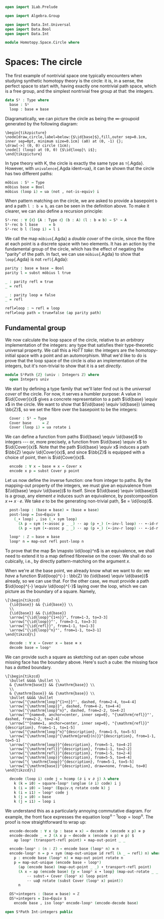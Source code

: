 ```agda
open import 1Lab.Prelude

open import Algebra.Group

open import Data.Int.Universal
open import Data.Bool
open import Data.Int

module Homotopy.Space.Circle where
```

# Spaces: The circle

The first example of nontrivial space one typically encounters when
studying synthetic homotopy theory is the circle: it is, in a sense, the
perfect space to start with, having exactly one nontrivial path space,
which is a free group, and the simplest nontrivial free group at that:
the integers.

```agda
data S¹ : Type where
  base : S¹
  loop : base ≡ base
```

Diagramatically, we can picture the circle as being the
$\infty$-groupoid generated by the following diagram:

~~~{.quiver}
\begin{tikzpicture}
\node[draw,circle,label=below:{$\id{base}$},fill,outer sep=0.1cm, inner sep=0pt, minimum size=0.1cm] (a0) at (0, -1) {};
\draw[->] (0, 0) circle (1cm);
\node[] (loop) at (0, 0) {$\id{loop}\ i$};
\end{tikzpicture}
~~~

In type theory with K, the circle is exactly the same type as
`⊤`{.Agda}. However, with `univalence`{.Agda ident=ua}, it can be shown
that the circle has two different paths:

<!--
```
_ = ⊤
```
-->

```agda
möbius : S¹ → Type
möbius base = Bool
möbius (loop i) = ua (not , not-is-equiv) i
```

When pattern matching on the circle, we are asked to provide a basepoint
`b` and a path `l : b ≡ b`, as can be seen in the definition above. To
make it clearer, we can also define a recursion principle:

```agda
S¹-rec : ∀ {ℓ} {A : Type ℓ} (b : A) (l : b ≡ b) → S¹ → A
S¹-rec b l base     = b
S¹-rec b l (loop i) = l i
```

We call the map `möbius`{.Agda} a _double cover_ of the circle, since
the fibre at each point is a discrete space with two elements. It has an
action by the fundamental group of the circle, which has the effect of
negating the "parity" of the path. In fact, we can use `möbius`{.Agda}
to show that `loop`{.Agda} is not `refl`{.Agda}:

```agda
parity : base ≡ base → Bool
parity l = subst möbius l true

_ : parity refl ≡ true
_ = refl

_ : parity loop ≡ false
_ = refl

refl≠loop : ¬ refl ≡ loop
refl≠loop path = true≠false (ap parity path)
```

## Fundamental group

We now calculate the loop space of the circle, relative to an
_arbitrary_ implementation of the integers: any type that satisfies
their type-theoretic universal property. We call this a _HoTT take_: the
integers are the homotopy-initial space with a point and an
automorphism. What we'd like to do is prove that the loop space of the
circle is _also_ an implementation of the integers, but it's non-trivial
to show that it is a set _directly_.

```agda
module S¹Path {ℤ} (univ : Integers ℤ) where
  open Integers univ
```

We start by defining a type family that we'll later find out is the
_universal cover_ of the circle. For now, it serves a humbler purpose: A
value in $\id{Cover}(x)$ gives a concrete representation to a path
$\id{base} \equiv x$ in the circle. We want to show that $(\id{base}
\equiv \id{base}) \simeq \bb{Z}$, so we set the fibre over the basepoint
to be the integers:

```agda
  Cover : S¹ → Type
  Cover base     = ℤ
  Cover (loop i) = ua rotate i
```

We can define a function from paths $\id{base} \equiv \id{base}$ to
integers --- or, more precisely, a function from $\id{base} \equiv x$ to
$\id{Cover}(x)$. Note that the path $\id{base} \equiv x$ induces a path
$\bb{Z} \equiv \id{Cover}(x)$, and since $\bb{Z}$ is equipped with a
choice of point, then is $\id{Cover}(x)$.

```agda
  encode : ∀ x → base ≡ x → Cover x
  encode x p = subst Cover p point
```

Let us now define the inverse function: one from integer to paths. By
the mapping-out property of the integers, we must give an equivalence
from $(\id{base} \equiv \id{base})$ to itself. Since $(\id{base} \equiv
\id{base})$ is a group, any element $e$ induces such an equivalence, by
postcomposition $x \mapsto x \cdot e$. We take $e$ to be the generating
non-trivial path, $e = \id{loop}$.

```agda
  post-loop : (base ≡ base) ≃ (base ≡ base)
  post-loop = Iso→Equiv $
    (_∙ loop) , iso (_∙ sym loop)
      (λ p → sym (∙-assoc p _ _) ·· ap (p ∙_) (∙-inv-l loop) ·· ∙-id-r p)
      (λ p → sym (∙-assoc p _ _) ·· ap (p ∙_) (∙-inv-r loop) ·· ∙-id-r p)

  loopⁿ : ℤ → base ≡ base
  loopⁿ n = map-out refl post-loop n
```

To prove that the map $n \mapsto \id{loop}^n$ is an equivalence, we
shall need to extend it to a map defined fibrewise on the cover. We
shall do so cubically, i.e., by directly pattern-matching on the
argument $x$.

<!--
```agda
  square-loopⁿ
    : (n : ℤ)
    → Square refl (loopⁿ (Equiv.from rotate n)) (loopⁿ n) loop
  square-loopⁿ n = commutes→square $ sym $
    ⌜ loopⁿ (Equiv.from rotate n) ⌝ ∙ loop ≡⟨ ap! (map-out-rotate-inv _ _ _) ⟩
    (loopⁿ n ∙ sym loop) ∙ loop            ≡⟨ ∙-cancel-r _ _ ⟩
    loopⁿ n                                ≡⟨ sym (∙-id-l _) ⟩
    refl ∙ loopⁿ n                         ∎
```
-->

When we're at the base point, we already know what we want to do: we
_have_ a function $\id{loop}^{-} : \bb{Z} \to (\id{base} \equiv
\id{base})$ already, so we can use that. For the other case, we must
provide a path $\id{loop}^{-} \equiv \id{loop}^{-}$ laying over the
loop, which we can picture as the boundary of a square.  Namely,

~~~{.quiver}
\[\begin{tikzcd}
  {\id{base}} && {\id{base}} \\
  \\
  {\id{base}} && {\id{base}}
  \arrow["{\id{loop}^{1+n}}", from=1-3, to=3-3]
  \arrow["{\id{loop}}"', from=3-1, to=3-3]
  \arrow["{\id{refl}}", from=1-1, to=1-3]
  \arrow["{\id{loop}^n}"', from=1-1, to=3-1]
\end{tikzcd}\]
~~~

```agda
  decode : ∀ x → Cover x → base ≡ x
  decode base = loopⁿ
```

We can provide such a square as sketching out an open _cube_ whose
missing face has the boundary above. Here's such a cube: the missing
face has a dotted boundary.

~~~{.quiver .tall-2}
\[\begin{tikzcd}
  \bullet &&&& \bullet \\
  & {\mathrm{base}} && {\mathrm{base}} \\
  \\
  & {\mathrm{base}} && {\mathrm{base}} \\
  \bullet &&&& \bullet
  \arrow["{\mathrm{loop}^{1+n}}"', dashed, from=2-4, to=4-4]
  \arrow["{\mathrm{loop}}", dashed, from=4-2, to=4-4]
  \arrow["{\mathrm{loop}^n}", dashed, from=2-2, to=4-2]
  \arrow[""{name=0, anchor=center, inner sep=0}, "{\mathrm{refl}}"', dashed, from=2-2, to=2-4]
  \arrow[""{name=1, anchor=center, inner sep=0}, "{\mathrm{refl}}"{description}, from=1-1, to=1-5]
  \arrow["{\mathrm{loop}^n}"{description}, from=1-5, to=5-5]
  \arrow["{\mathrm{loop}^{\mathrm{pred}(n)}}"{description}, from=1-1, to=5-1]
  \arrow["{\mathrm{loop}}"{description}, from=5-1, to=4-2]
  \arrow["{\mathrm{refl}}"{description}, from=1-1, to=2-2]
  \arrow["{\mathrm{refl}}"{description}, from=1-5, to=2-4]
  \arrow["{\mathrm{loop}}"{description}, from=5-5, to=4-4]
  \arrow["{ \mathrm{loop}}"{description}, from=5-1, to=5-5]
  \arrow["{\mathrm{base}}"{description}, draw=none, from=1, to=0]
\end{tikzcd}\]
~~~

```agda
  decode (loop i) code j = hcomp (∂ i ∨ ∂ j) λ where
    k (k = i0) → square-loopⁿ (unglue (∂ i) code) i j
    k (i = i0) → loopⁿ (Equiv.η rotate code k) j
    k (i = i1) → loopⁿ code j
    k (j = i0) → base
    k (j = i1) → loop i
```

We understand this as a particularly annoying commutative diagram. For
example, the front face expresses the equation
$\mathrm{loop}^{n-1}\mathrm{loop} = \mathrm{loop}^{n}$. The proof is now
straightforward to wrap up:

```agda
  encode-decode : ∀ x (p : base ≡ x) → decode x (encode x p) ≡ p
  encode-decode _ = J (λ x p → decode x (encode x p) ≡ p) $
    ap loopⁿ (transport-refl point) ∙ map-out-point _ _

  encode-loopⁿ : (n : ℤ) → encode base (loopⁿ n) ≡ n
  encode-loopⁿ n = p ∙ sym (map-out-unique id refl (λ _ → refl) n) where
    p : encode base (loopⁿ n) ≡ map-out point rotate n
    p = map-out-unique (encode base ∘ loopⁿ)
      (ap (encode base) (map-out-point _ _) ∙ transport-refl point)
      (λ x → ap (encode base) {y = loopⁿ x ∙ loop} (map-out-rotate _ _ _)
          ·· subst-∙ Cover (loopⁿ x) loop point
          ·· uaβ rotate (subst Cover (loopⁿ x) point))
      n

  ΩS¹≃integers : (base ≡ base) ≃ ℤ
  ΩS¹≃integers = Iso→Equiv $
    encode base , iso loopⁿ encode-loopⁿ (encode-decode base)

open S¹Path Int-integers public
```

